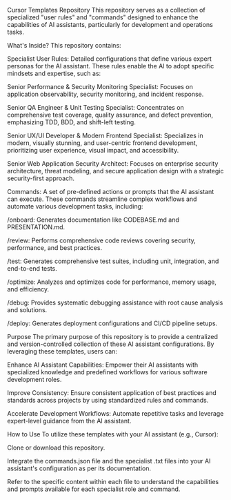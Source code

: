 Cursor Templates Repository
This repository serves as a collection of specialized "user rules" and "commands" designed to enhance the capabilities of AI assistants, particularly for development and operations tasks.

What's Inside?
This repository contains:

Specialist User Rules: Detailed configurations that define various expert personas for the AI assistant. These rules enable the AI to adopt specific mindsets and expertise, such as:


Senior Performance & Security Monitoring Specialist: Focuses on application observability, security monitoring, and incident response. 


Senior QA Engineer & Unit Testing Specialist: Concentrates on comprehensive test coverage, quality assurance, and defect prevention, emphasizing TDD, BDD, and shift-left testing. 


Senior UX/UI Developer & Modern Frontend Specialist: Specializes in modern, visually stunning, and user-centric frontend development, prioritizing user experience, visual impact, and accessibility. 


Senior Web Application Security Architect: Focuses on enterprise security architecture, threat modeling, and secure application design with a strategic security-first approach. 

Commands: A set of pre-defined actions or prompts that the AI assistant can execute. These commands streamline complex workflows and automate various development tasks, including: 


/onboard: Generates documentation like CODEBASE.md and PRESENTATION.md. 


/review: Performs comprehensive code reviews covering security, performance, and best practices. 


/test: Generates comprehensive test suites, including unit, integration, and end-to-end tests. 


/optimize: Analyzes and optimizes code for performance, memory usage, and efficiency. 


/debug: Provides systematic debugging assistance with root cause analysis and solutions. 


/deploy: Generates deployment configurations and CI/CD pipeline setups. 

Purpose
The primary purpose of this repository is to provide a centralized and version-controlled collection of these AI assistant configurations. By leveraging these templates, users can:

Enhance AI Assistant Capabilities: Empower their AI assistants with specialized knowledge and predefined workflows for various software development roles.

Improve Consistency: Ensure consistent application of best practices and standards across projects by using standardized rules and commands.

Accelerate Development Workflows: Automate repetitive tasks and leverage expert-level guidance from the AI assistant.

How to Use
To utilize these templates with your AI assistant (e.g., Cursor):

Clone or download this repository.

Integrate the commands.json file and the specialist .txt files into your AI assistant's configuration as per its documentation.

Refer to the specific content within each file to understand the capabilities and prompts available for each specialist role and command.
